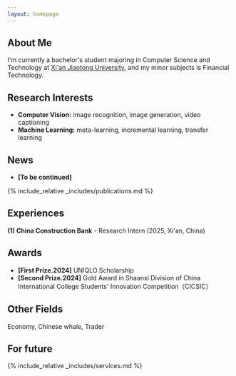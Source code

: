 ```yaml
---
layout: homepage
---
```


## About Me

I'm currently a bachelor's student majoring in Computer Science and Technology at <a href="https://www.xjtu.edu.cn/" target="_blank">Xi'an Jiaotong University</a>, and my minor subjects is Financial Technology.

## Research Interests

- **Computer Vision:** image recognition, image generation, video captioning
- **Machine Learning:** meta-learning, incremental learning, transfer learning

## News

- **[To be continued]** 

{% include_relative _includes/publications.md %}

## Experiences

**(1) China Construction Bank** - Research Intern (2025, Xi'an, China)


## Awards
- **[First Prize.2024]** UNIQLO Scholarship
- **[Second Prize.2024]** Gold Award in Shaanxi Division of China International College Students' Innovation Competition（CICSIC）

## Other Fields
Economy, Chinese whale, Trader

## For future
{% include_relative _includes/services.md %}
